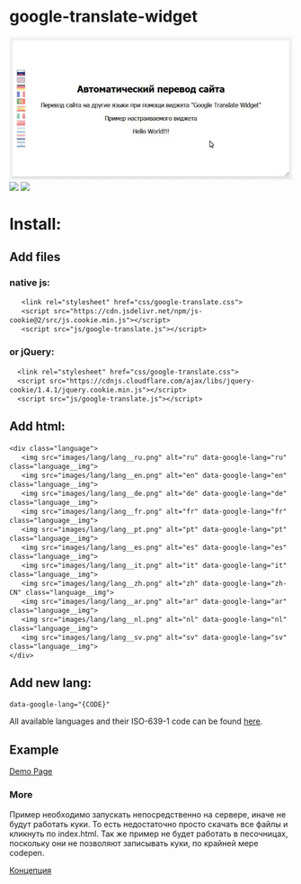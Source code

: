 # google-translate-widget

![](https://raw.githubusercontent.com/get-web/Examples/main/google-translate/google-translate.gif)
![](https://github.com/htmlcssjspro/google-translate-widget/blob/9928e61b13583d3680652c06125467f8220c34cf/image/google-translate.gif)
![](https://raw.githubusercontent.com/htmlcssjspro/google-translate-widget/image/google-translate.gif)

# Install:

## Add files

### native js:

```
   <link rel="stylesheet" href="css/google-translate.css">
   <script src="https://cdn.jsdelivr.net/npm/js-cookie@2/src/js.cookie.min.js"></script>
   <script src="js/google-translate.js"></script>
```

### or jQuery:

```
  <link rel="stylesheet" href="css/google-translate.css">
  <script src="https://cdnjs.cloudflare.com/ajax/libs/jquery-cookie/1.4.1/jquery.cookie.min.js"></script>
  <script src="js/google-translate.js"></script>
```

## Add html:

```
<div class="language">
   <img src="images/lang/lang__ru.png" alt="ru" data-google-lang="ru" class="language__img">
   <img src="images/lang/lang__en.png" alt="en" data-google-lang="en" class="language__img">
   <img src="images/lang/lang__de.png" alt="de" data-google-lang="de" class="language__img">
   <img src="images/lang/lang__fr.png" alt="fr" data-google-lang="fr" class="language__img">
   <img src="images/lang/lang__pt.png" alt="pt" data-google-lang="pt" class="language__img">
   <img src="images/lang/lang__es.png" alt="es" data-google-lang="es" class="language__img">
   <img src="images/lang/lang__it.png" alt="it" data-google-lang="it" class="language__img">
   <img src="images/lang/lang__zh.png" alt="zh" data-google-lang="zh-CN" class="language__img">
   <img src="images/lang/lang__ar.png" alt="ar" data-google-lang="ar" class="language__img">
   <img src="images/lang/lang__nl.png" alt="nl" data-google-lang="nl" class="language__img">
   <img src="images/lang/lang__sv.png" alt="sv" data-google-lang="sv" class="language__img">
</div>
```

## Add new lang:

```
data-google-lang="{CODE}"
```

All available languages and their ISO-639-1 code can be found [here](https://cloud.google.com/translate/docs/languages).

## Example

[Demo Page](http://demo.l2banners.ru/google-translate-custom-widget)

### More

Пример необходимо запускать непосредственно на сервере, иначе не будут работать
куки. То есть недостаточно просто скачать все файлы и кликнуть по index.html.
Так же пример не будет работать в песочницах, поскольку они не позволяют
записывать куки, по крайней мере codepen.

[Концепция](https://get-web.site/blog/29-kastomnyj-vidzhet-googletranslate-dlja-sajta.html)
